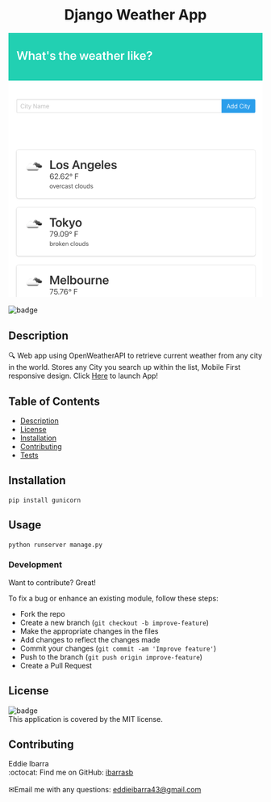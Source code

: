 
<h1 align="center">Django Weather App</h1>

  ![pic](django-weather.png)

![badge](https://img.shields.io/badge/license-MIT-brightgreen)<br />
## Description
🔍 Web app using OpenWeatherAPI to retrieve current weather from any city in the world. Stores any City you search up within the list, Mobile First responsive design.
Click [Here](https://young-scrubland-99547.herokuapp.com) to launch App!
## Table of Contents
- [Description](#description)
- [License](#license)
- [Installation](#Installation)
- [Contributing](#contributing)
- [Tests](#Tests)
## Installation

```
pip install gunicorn
```

## Usage

```
python runserver manage.py
```

### Development
Want to contribute? Great!

To fix a bug or enhance an existing module, follow these steps:

- Fork the repo
- Create a new branch (`git checkout -b improve-feature`)
- Make the appropriate changes in the files
- Add changes to reflect the changes made
- Commit your changes (`git commit -am 'Improve feature'`)
- Push to the branch (`git push origin improve-feature`)
- Create a Pull Request 


## License
![badge](https://img.shields.io/badge/license-MIT-brightgreen)
<br />
This application is covered by the MIT license. 
## Contributing
Eddie Ibarra
<br />
:octocat: Find me on GitHub: [ibarrasb](https://github.com/ibarrasb)<br />
<br />
✉Email me with any questions: eddieibarra43@gmail.com<br /><br />

    
